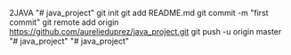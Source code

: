 2JAVA
"# java_project"  git init git add README.md git commit -m "first commit" git remote add origin https://github.com/aurelieduprez/java_project.git git push -u origin master
"# java_project" 
"# java_project" 
